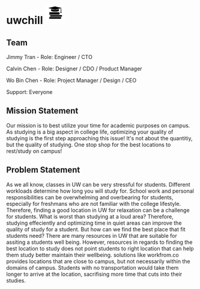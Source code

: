 # uwchill <img src="img/favicon.svg" width="50" height="50" />

## Team

Jimmy Tran - Role: Engineer / CTO 

Calvin Chen - Role: Designer / CDO / Product Manager 

Wo Bin Chen - Role: Project Manager / Design / CEO

Support: Everyone

## Mission Statement

Our mission is to best utilize your time for academic purposes on campus. As studying is a big aspect in college life, optimizing your quality of studying is the first step approaching this issue! It's not about the quantitiy, but the quality of studying. One stop shop for the best locations to rest/study on campus!

## Problem Statement

As we all know, classes in UW can be very stressful for students. Different workloads determine how long you will study for.  School work and personal responsibilities can be overwhelming and overbearing for students, especially for freshmans who are not familiar with the college lifestyle. Therefore, finding a good location in UW for relaxation can be a challenge for students. What is worst than studying at a loud area? Therefore, studying effeciently and optimizing time in quiet areas can improve the quality of study for a student. But how can we find the best place that fit students need? There are many resources in UW that are suitable for assiting a students well being. However, resources in regards to finding the best location to study does not point students to right location that can help them study better maintain their wellbeing. solutions like workfrom.co provides locations that are close to campus, but not necessarily within the domains of campus. Students with no transportation would take them longer to arrive at the location, sacrifising more time that cuts into their studies.  

